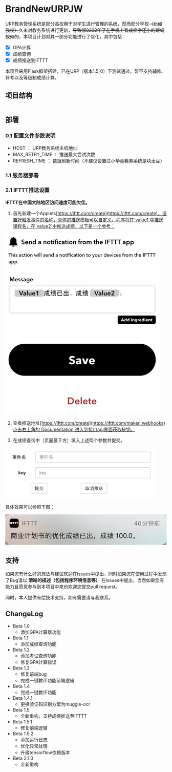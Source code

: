 # BrandNewURPJW

URP教务管理系统是部分高校用于对学生进行管理的系统，然而部分学校<del>（比如我校）</del>久未对教务系统进行更新，<del>导致都0202年了在手机上看成绩字还小的跟蚂蚁似的</del>，本项目计划对其一部分功能进行了优化，其中包括：

- [x] GPA计算
- [x] 成绩查询
- [x] 成绩推送到IFTTT

本项目采用Flask框架搭建，已在URP（版本1.5_0）下测试通过，暂不支持辅修、补考以及等级制成绩计算。

## 项目结构

```

```

## 部署

### 0.1 配置文件参数说明

* HOST ： URP教务系统主机地址
* MAX_RETRY_TIME ： 推送最大尝试次数
* REFRESH_TIME ： 数据刷新时间（不建议设置过小<del>毕竟教务系统是块土豆</del>）

### 1.1 服务器部署

### 2.1 IFTTT推送设置

**IFTTT在中国大陆地区访问速度可能欠佳。**

1. 首先新建一个Applets[https://ifttt.com/create](https://ifttt.com/create)，设置好触发事件的名称，具体的推送模板可以自定义，程序将在`value1`中推送课程名，在`value2`中推送成绩，以下是一个参考：

![image](https://github.com/Kuludu/BrandNewURPJW/blob/master/img/example.png)

2. 查看推送地址[https://ifttt.com/create](https://ifttt.com/maker_webhooks)点击右上角的`Documentation`进入到接口api界面获取秘钥。

3. 在成绩查询中（页面最下方）填入上述两个参数并提交。

![image](https://github.com/Kuludu/BrandNewURPJW/blob/master/img/push.png)

具体效果可以参照下图：

![image](https://github.com/Kuludu/BrandNewURPJW/blob/master/img/result.jpg)

## 支持

如果您有什么好的想法与建议欢迎在issues中提出，同时如果您在使用过程中发现了Bug请以 **清晰的描述（包括程序环境信息等）** 在issues中提出，当然如果您有能力且愿意参与到本项目中来也欢迎您提交pull request。

同时，本人提供有偿技术支持，如有需要请与我联系。

## ChangeLog

* Beta 1.0
  * 添加GPA计算器功能
* Beta 1.1
  * 添加成绩查询功能
* Beta 1.2
  * 添加考试查询功能
  * 修复GPA计算错误
* Beta 1.3
  * 修复前端bug
  * 完成一键教评功能前端逻辑
* Beta 1.4
  * 完成一键教评功能
* Beta 1.4.1
  * 更换验证码识别方案为muggle-ocr
* Beta 1.5
  * 全新重构，支持成绩推送至IFTTT
* Beta 1.5.1
  * 修复前端逻辑
* Beta 1.5.2
  * 添加运行日志
  * 优化异常处理
  * 升级tensorflow依赖版本
* Beta 2.1.0
  * 全新重构